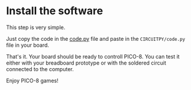 # Install the software

This step is very simple.

Just copy the code in the [code.py](https://github.com/isacben/picocade/blob/main/firmware/code.py) file and paste in the `CIRCUITPY/code.py` file in your board.

That's it. Your board should be ready to controll PICO-8. You can test it either with your breadboard prototype or with the soldered circuit connected to the computer.

Enjoy PICO-8 games!

